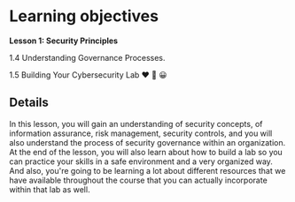 # Learning objectives

**Lesson 1: Security Principles**

1.4 Understanding Governance Processes.

1.5 Building Your Cybersecurity Lab ❤️ 🎉 😀

## Details

In this lesson, you will gain an understanding of security concepts, of information assurance, risk management, security controls, and you will also understand the process of security governance within an organization. At the end of the lesson, you will also learn about how to build a lab so you can practice your skills in a safe environment and a very organized way. And also, you're going to be learning a lot about different resources that we have available throughout the course that you can actually incorporate within that lab as well.
